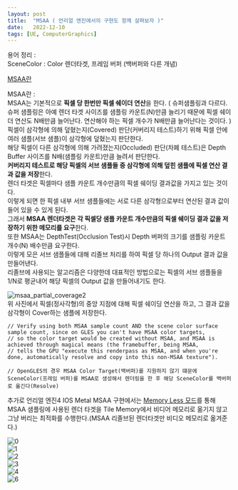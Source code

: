 ```yaml
---
layout: post
title:  "MSAA ( 언리얼 엔진에서의 구현도 함께 살펴보자 )"
date:   2022-12-10
tags: [UE, ComputerGraphics]
---            
```

           
용어 정리 :                  
SceneColor : Color 렌더타겟, 프레임 버퍼 (백버퍼와 다른 개념)                 
              
[MSAA란](https://mynameismjp.wordpress.com/2012/10/24/msaa-overview/)                
                  
MSAA란 :            
MSAA는 기본적으로 **픽셀 당 한번만 픽셀 쉐이더 연산**을 한다. ( 슈퍼샘플링과 다르다. 슈퍼 샘플링은 아예 렌더 타겟 사이즈를 샘플링 카운트(N)만큼 늘리기 때문에 픽셀 쉐이더 연산도 N배만큼 늘어난다. 연산해야 하는 픽셀 개수가 N배만큼 늘어난다는 것이다. )                      
픽셀이 삼각형에 의해 덮혔는지(Covered) 판단(커버리지 테스트)하기 위해 픽셀 안에 여러 샘플(서브 샘플)이 삼각형에 덮혔는지 판단한다.                    
해당 픽셀이 다른 삼각형에 의해 가려졌는지(Occluded) 판단(차폐 테스트)은 Depth Buffer 사이즈를 N배(샘플링 카운트)만큼 늘려서 판단한다.                  
**커버리지 테스트로 해당 픽셀의 서브 샘플들 중 삼각형에 의해 덮힌 샘플에 픽셀 연산 결과 값을 저장**한다.                  
렌더 타겟은 픽셀마다 샘플 카운트 개수만큼의 픽셀 쉐이딩 결과값을 가지고 있는 것이다.                
이렇게 되면 한 픽셀 내부 서브 샘플들에는 서로 다른 삼각형으로부터 연산된 결과 값이 들어 있을 수 있게 된다.                   
그래서 **MSAA 렌더타겟은 각 픽셀당 샘플 카운트 개수만큼의 픽셀 쉐이딩 결과 값을 저장하기 위한 메모리를 요구**한다.               
또한 MSAA는 DepthTest(Occlusion Test)시 Depth 버퍼의 크기를 샘플링 카운트 개수(N) 배수만큼 요구한다.              
이렇게 모은 서브 샘플들에 대해 리졸브 처리를 하여 픽셀 당 하나의 Output 결과 값을 만들어낸다.              
리졸브에 사용되는 알고리즘은 다양한데 대표적인 방법으로는 픽셀의 서브 샘플들을 1/N로 평균내어 해당 픽셀의 Output 값을 만들어내기도 한다.            
             
![msaa_partial_coverage2](https://user-images.githubusercontent.com/33873804/206895506-4f1e5044-13e4-4bd9-bff9-7982f9ae5c70.png)        
위 사진에서 픽셀(정사각형)의 중앙 지점에 대해 픽셀 쉐이딩 연산을 하고, 그 결과 값을 삼각형이 Cover하는 샘플에 저장한다.                 
               

```
// Verify using both MSAA sample count AND the scene color surface sample count, since on GLES you can't have MSAA color targets,          
// so the color target would be created without MSAA, and MSAA is achieved through magical means (the framebuffer, being MSAA,            
// tells the GPU "execute this renderpass as MSAA, and when you're done, automatically resolve and copy into this non-MSAA texture").           

// OpenGLES의 경우 MSAA Color Target(백버퍼)를 지원하지 않기 떄문에 SceneColor(프레임 버퍼)를 MSAA로 생성해서 렌더링을 한 후 해당 SceneColor를 백버퍼로 옮긴다(Resolve)                     
```

추가로 언리얼 엔진4 IOS Metal MSAA 구현에서는 [Memory Less 모드](https://sungjjinkang.github.io/tile_memory_memory_less)를 통해 MSAA 샘플링에 사용된 렌더 타겟을 Tile Memory에서 비디어 메모리로 옮기지 않고 그냥 버리는 최적화를 수행한다.(MSAA 리졸브된 렌더타겟만 비디오 메모리로 옮겨준다.)        
          
![0](https://user-images.githubusercontent.com/33873804/206870690-f65214f0-46f7-4092-935d-fce9b1e540d6.png)                  
![1](https://user-images.githubusercontent.com/33873804/206870691-07731bdc-2057-4a27-97de-91bf00a1e135.png)            
![2](https://user-images.githubusercontent.com/33873804/206870693-3b39a405-89d2-4716-8731-9ac9247cc33a.png)             
![3](https://user-images.githubusercontent.com/33873804/206870694-679d7c00-ae19-4a1d-9748-9942d601902e.png)              
![4](https://user-images.githubusercontent.com/33873804/206870685-f19be7f5-ece3-4dde-b6bb-0c9a5abc58ca.png)               
![6](https://user-images.githubusercontent.com/33873804/206870692-befb934d-2734-4e75-b167-5c3f13fca1a4.png)
